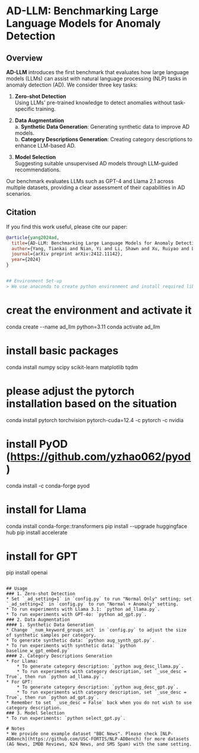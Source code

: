 # AD-LLM: Benchmarking Large Language Models for Anomaly Detection

## Overview

**AD-LLM** introduces the first benchmark that evaluates how large language models (LLMs) can assist with natural language processing (NLP) tasks in anomaly detection (AD). We consider three key tasks:

1. **Zero-shot Detection**  
   Using LLMs' pre-trained knowledge to detect anomalies without task-specific training.

2. **Data Augmentation**  
   a. **Synthetic Data Generation**: Generating synthetic data to improve AD models.  
   b. **Category Descriptions Generation**: Creating category descriptions to enhance LLM-based AD.

3. **Model Selection**  
   Suggesting suitable unsupervised AD models through LLM-guided recommendations.

Our benchmark evaluates LLMs such as GPT-4 and Llama 2.1 across multiple datasets, providing a clear assessment of their capabilities in AD scenarios.

## Citation

If you find this work useful, please cite our paper:

```bibtex
@article{yang2024ad,
  title={AD-LLM: Benchmarking Large Language Models for Anomaly Detection},
  author={Yang, Tiankai and Nian, Yi and Li, Shawn and Xu, Ruiyao and Li, Yuangang and Li, Jiaqi and Xiao, Zhuo and Hu, Xiyang and Rossi, Ryan and Ding, Kaize and others},
  journal={arXiv preprint arXiv:2412.11142},
  year={2024}
}


## Environment Set-up
> We use anaconda to create python environment and install required libraries:
```
# creat the environment and activate it
conda create --name ad_llm python=3.11
conda activate ad_llm

# install basic packages
conda install numpy scipy scikit-learn matplotlib tqdm

# please adjust the pytorch installation based on the situation
conda install pytorch torchvision pytorch-cuda=12.4 -c pytorch -c nvidia

# install PyOD (https://github.com/yzhao062/pyod)
conda install -c conda-forge pyod

# install for Llama
conda install conda-forge::transformers
pip install --upgrade huggingface hub
pip install accelerate

# install for GPT
pip install openai
```

## Usage
### 1. Zero-shot Detection
* Set `_ad_setting=1` in `config.py` to run "Normal Only" setting; set `_ad_setting=2` in `config.py` to run "Normal + Anomaly" setting.
* To run experiments with Llama 3.1: `python ad_llama.py`.
* To run experiments with GPT-4o: `python ad_gpt.py`.
### 2. Data Augmentation
#### 1. Synthetic Data Generation
* Change `_num_keyword_groups_act` in `config.py` to adjust the size of synthetic samples per category.
* To generate synthetic data: `python aug_synth_gpt.py`.
* To run experiments with synthetic data: `python baseline_w_gpt_embed.py`
#### 2. Category Descriptions Generation
* For Llama:
    * To generate category description: `python aug_desc_llama.py`.
    * To run experiments with category description, set `_use_desc = True`, then run `python ad_llama.py`.
* For GPT:
    * To generate category description: `python aug_desc_gpt.py`.
    * To run experiments with category description, set `_use_desc = True`, then run `python ad_gpt.py`.
* Remember to set `_use_desc = False` back when you do not wish to use category description.
### 3. Model Selection
* To run experiments: `python select_gpt.py`.

# Notes
* We provide one example dataset "BBC News". Please check [NLP-ADBench](https://github.com/USC-FORTIS/NLP-ADBench) for more datasets (AG News, IMDB Reviews, N24 News, and SMS Spam) with the same setting.
